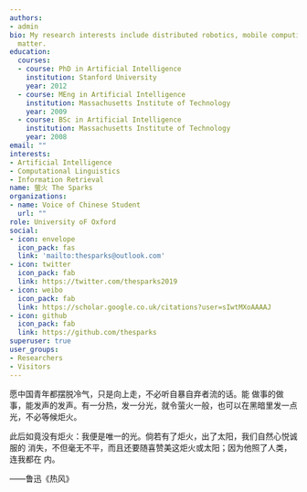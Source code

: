 ```yaml
---
authors:
- admin
bio: My research interests include distributed robotics, mobile computing and programmable
  matter.
education:
  courses:
  - course: PhD in Artificial Intelligence
    institution: Stanford University
    year: 2012
  - course: MEng in Artificial Intelligence
    institution: Massachusetts Institute of Technology
    year: 2009
  - course: BSc in Artificial Intelligence
    institution: Massachusetts Institute of Technology
    year: 2008
email: ""
interests:
- Artificial Intelligence
- Computational Linguistics
- Information Retrieval
name: 萤火 The Sparks
organizations:
- name: Voice of Chinese Student
  url: ""
role: University oF Oxford
social:
- icon: envelope
  icon_pack: fas
  link: 'mailto:thesparks@outlook.com'
- icon: twitter
  icon_pack: fab
  link: https://twitter.com/thesparks2019
- icon: weibo
  icon_pack: fab
  link: https://scholar.google.co.uk/citations?user=sIwtMXoAAAAJ
- icon: github
  icon_pack: fab
  link: https://github.com/thesparks
superuser: true
user_groups:
- Researchers
- Visitors
---
```


愿中国青年都摆脱冷气，只是向上走，不必听自暴自弃者流的话。能
做事的做事，能发声的发声。有一分热，发一分光，就令萤火一般，也可以在黑暗里发一点
光，不必等候炬火。

此后如竟没有炬火：我便是唯一的光。倘若有了炬火，出了太阳，我们自然心悦诚服的
消失，不但毫无不平，而且还要随喜赞美这炬火或太阳；因为他照了人类，连我都在
内。

——鲁迅《热风》
